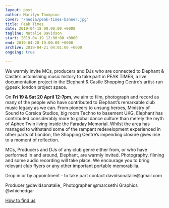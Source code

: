 ```yaml
---
layout: post
author: Marilyn Thompson
cover: "/media/peak-times-banner.jpg"
title: Peak Times
date: 2019-04-18 00:00:00 +0000
tagline: Natalie Davidson
start: 2019-04-19 12:00:00 +0000
end: 2019-04-20 19:00:00 +0000
archive: 2019-04-21 04:01:00 +0000
ongoing: true

---
```


<p>We warmly invite MCs, producers and DJs who are connected to Elephant & Castle’s astonishing music history to take part in PEAK TIMES, a live documentation project in the Elephant & Castle Shopping Centre’s artist-run @peak_london project space.</p>

<p>On <b>Fri 19 & Sat 20 April 12-7pm</b>, we aim to film, photograph and record as many of the people who have contributed to Elephant’s remarkable club music legacy as we can. From pioneers to unsung heroes, Ministry of Sound to Corsica Studios, big room Techno to basement UKG, Elephant has contributed considerably more to global dance culture than merely the myth of Aphex Twin living inside the Faraday Memorial. Whilst the area has managed to withstand some of the rampant redevelopment experienced in other parts of London, the Shopping Centre’s impending closure gives rise to a moment of reflection.</p>

<p>MCs, Producers and DJs of any club genre either from, or who have performed in and around, Elephant, are warmly invited. Photography, filming and some audio recording will take place. We encourage you to bring relevant club flyers or any other important portable memorabilia.</p>

<p>Drop in or by appointment - to take part contact davidsonatalie@gmail.com</p>

<p>Producer @davidsonatalie_ Photographer @marcsethi Graphics @whichedgar</p>

<p><a href="http://www.peak-art.org/contact">How to find us</a></p>